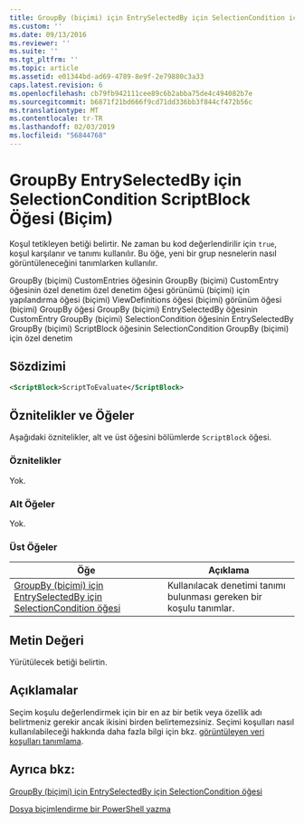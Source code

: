 ```yaml
---
title: GroupBy (biçimi) için EntrySelectedBy için SelectionCondition için ScriptBlock öğesi | Microsoft Docs
ms.custom: ''
ms.date: 09/13/2016
ms.reviewer: ''
ms.suite: ''
ms.tgt_pltfrm: ''
ms.topic: article
ms.assetid: e01344bd-ad69-4789-8e9f-2e79880c3a33
caps.latest.revision: 6
ms.openlocfilehash: cb79fb942111cee89c6b2abba75de4c494082b7e
ms.sourcegitcommit: b6871f21bd666f9cd71dd336bb3f844cf472b56c
ms.translationtype: MT
ms.contentlocale: tr-TR
ms.lasthandoff: 02/03/2019
ms.locfileid: "56844768"
---
```

# <a name="scriptblock-element-for-selectioncondition-for-entryselectedby-for-groupby-format"></a>GroupBy EntrySelectedBy için SelectionCondition ScriptBlock Öğesi (Biçim)

Koşul tetikleyen betiği belirtir. Ne zaman bu kod değerlendirilir için `true`, koşul karşılanır ve tanımı kullanılır. Bu öğe, yeni bir grup nesnelerin nasıl görüntüleneceğini tanımlarken kullanılır.

GroupBy (biçimi) CustomEntries öğesinin GroupBy (biçimi) CustomEntry öğesinin özel denetim özel denetim öğesi görünümü (biçimi) için yapılandırma öğesi (biçimi) ViewDefinitions öğesi (biçimi) görünüm öğesi (biçimi) GroupBy öğesi GroupBy (biçimi) EntrySelectedBy öğesinin CustomEntry GroupBy (biçimi) SelectionCondition öğesinin EntrySelectedBy GroupBy (biçimi) ScriptBlock öğesinin SelectionCondition GroupBy (biçimi) için özel denetim

## <a name="syntax"></a>Sözdizimi

```xml
<ScriptBlock>ScriptToEvaluate</ScriptBlock>
```

## <a name="attributes-and-elements"></a>Öznitelikler ve Öğeler

Aşağıdaki öznitelikler, alt ve üst öğesini bölümlerde `ScriptBlock` öğesi.

### <a name="attributes"></a>Öznitelikler

Yok.

### <a name="child-elements"></a>Alt Öğeler

Yok.

### <a name="parent-elements"></a>Üst Öğeler

|Öğe|Açıklama|
|-------------|-----------------|
|[GroupBy (biçimi) için EntrySelectedBy için SelectionCondition öğesi](./selectioncondition-element-for-entryselectedby-for-groupby-format.md)|Kullanılacak denetimi tanımı bulunması gereken bir koşulu tanımlar.|

## <a name="text-value"></a>Metin Değeri

Yürütülecek betiği belirtin.

## <a name="remarks"></a>Açıklamalar

Seçim koşulu değerlendirmek için bir en az bir betik veya özellik adı belirtmeniz gerekir ancak ikisini birden belirtemezsiniz. Seçimi koşulları nasıl kullanılabileceği hakkında daha fazla bilgi için bkz. [görüntüleyen veri koşulları tanımlama](./defining-conditions-for-displaying-data.md).

## <a name="see-also"></a>Ayrıca bkz:

[GroupBy (biçimi) için EntrySelectedBy için SelectionCondition öğesi](./selectioncondition-element-for-entryselectedby-for-groupby-format.md)

[Dosya biçimlendirme bir PowerShell yazma](./writing-a-powershell-formatting-file.md)
